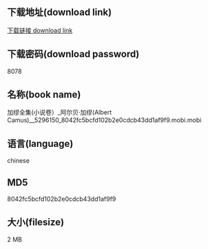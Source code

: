 ## 下载地址(download link)
[下载链接 download link](https://voluble-croquembouche-d321dc.netlify.app/?s=%E5%8A%A0%E7%BC%AA%E5%85%A8%E9%9B%86%28%E5%B0%8F%E8%AF%B4%E5%8D%B7%EF%BC%89_%E9%98%BF%E5%B0%94%E8%B4%9D%C2%B7%E5%8A%A0%E7%BC%AA%28Albert+Camus%29__5296150_8042fc5bcfd102b2e0cdcb43dd1af9f9.mobi)

## 下载密码(download password)
8078

## 名称(book name)
加缪全集(小说卷）_阿尔贝·加缪(Albert Camus)__5296150_8042fc5bcfd102b2e0cdcb43dd1af9f9.mobi.mobi

## 语言(language)
chinese

## MD5
8042fc5bcfd102b2e0cdcb43dd1af9f9

## 大小(filesize)
2 MB
